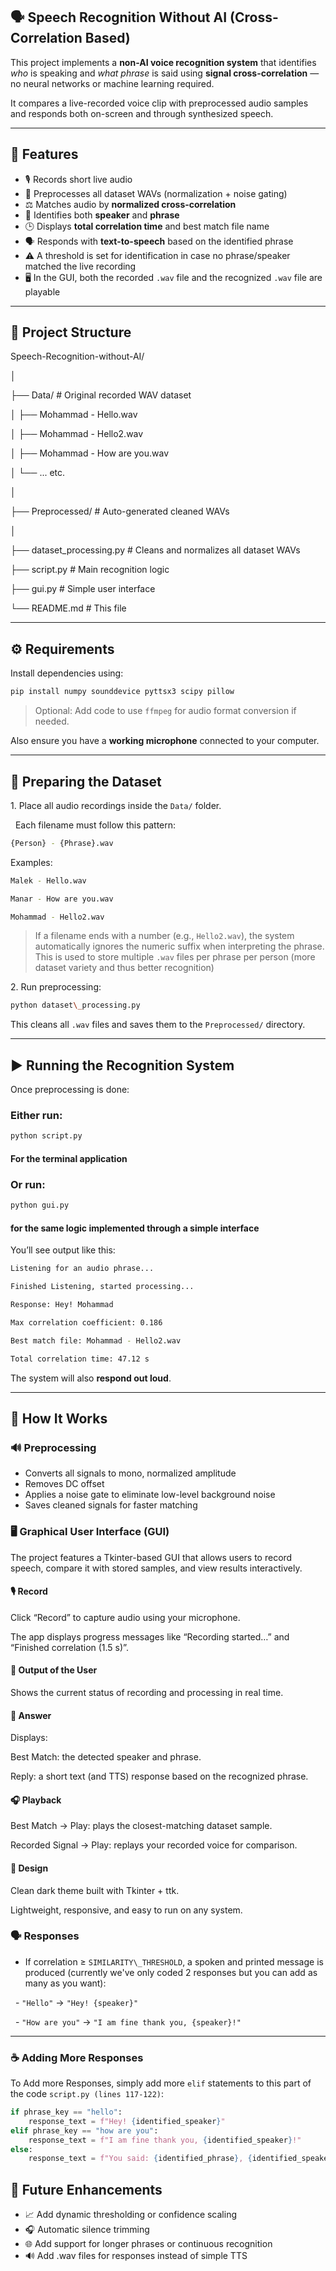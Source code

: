 ## 🗣️ Speech Recognition Without AI (Cross-Correlation Based)



This project implements a **non-AI voice recognition system** that identifies *who* is speaking and *what phrase* is said using **signal cross-correlation** — no neural networks or machine learning required.



It compares a live-recorded voice clip with preprocessed audio samples and responds both on-screen and through synthesized speech.



---



## 🎯 Features



- 🎙️ Records short live audio 
- 🧹 Preprocesses all dataset WAVs (normalization + noise gating)  
- ⚖️ Matches audio by **normalized cross-correlation**  
- 🧍 Identifies both **speaker** and **phrase**  
- 🕒 Displays **total correlation time** and best match file name  
- 🗣️ Responds with **text-to-speech** based on the identified phrase
- ⚠️ A threshold is set for identification in case no phrase/speaker matched the live recording  
- 🖥️ In the GUI, both the recorded `.wav` file and the recognized `.wav` file are playable


---



## 📂 Project Structure



Speech-Recognition-without-AI/

│

├── Data/ # Original recorded WAV dataset

│ ├── Mohammad - Hello.wav

│ ├── Mohammad - Hello2.wav

│ ├── Mohammad - How are you.wav

│ └── ... etc.

│

├── Preprocessed/ # Auto-generated cleaned WAVs

│

├── dataset\_processing.py # Cleans and normalizes all dataset WAVs

├── script.py # Main recognition logic

├── gui.py # Simple user interface

└── README.md # This file



---



## ⚙️ Requirements



Install dependencies using:

```bash
pip install numpy sounddevice pyttsx3 scipy pillow
```


> Optional: Add code to use `ffmpeg` for audio format conversion if needed.



Also ensure you have a **working microphone** connected to your computer.



---



## 🧩 Preparing the Dataset



1\. Place all audio recordings inside the `Data/` folder.  

&nbsp;  Each filename must follow this pattern:

```bash
{Person} - {Phrase}.wav
```


Examples:
```bash
Malek - Hello.wav

Manar - How are you.wav

Mohammad - Hello2.wav
```


> If a filename ends with a number (e.g., `Hello2.wav`), the system automatically ignores the numeric suffix when interpreting the phrase.
> This is used to store multiple `.wav` files per phrase per person (more dataset variety and thus better recognition)



2\. Run preprocessing:
```bash
python dataset\_processing.py
```

This cleans all `.wav` files and saves them to the `Preprocessed/` directory.



---



## ▶️ Running the Recognition System



Once preprocessing is done:

### Either run:

```bash
python script.py
```

#### For the terminal application


### Or run:

```bash
python gui.py
```

#### for the same logic implemented through a simple interface

You’ll see output like this:

```bash
Listening for an audio phrase...

Finished Listening, started processing...

Response: Hey! Mohammad

Max correlation coefficient: 0.186

Best match file: Mohammad - Hello2.wav

Total correlation time: 47.12 s
```


The system will also **respond out loud**.



---



## 🧠 How It Works

### 🔊 Preprocessing
- Converts all signals to mono, normalized amplitude  
- Removes DC offset  
- Applies a noise gate to eliminate low-level background noise  
- Saves cleaned signals for faster matching


### 🖥️ Graphical User Interface (GUI)

The project features a Tkinter-based GUI that allows users to record speech, compare it with stored samples, and view results interactively.

#### 🎙 Record

Click “Record” to capture audio using your microphone.

The app displays progress messages like “Recording started…” and “Finished correlation (1.5 s)”.

#### 💬 Output of the User

Shows the current status of recording and processing in real time.

#### 🤖 Answer

Displays:

Best Match: the detected speaker and phrase.

Reply: a short text (and TTS) response based on the recognized phrase.

#### 🎧 Playback

Best Match → Play: plays the closest-matching dataset sample.

Recorded Signal → Play: replays your recorded voice for comparison.

#### 🎨 Design

Clean dark theme built with Tkinter + ttk.

Lightweight, responsive, and easy to run on any system.



### 🗣️ Responses

- If correlation ≥ `SIMILARITY\_THRESHOLD`, a spoken and printed message is produced (currently we've only coded 2 responses but you can add as many as you want):

&nbsp; - `"Hello"` → `"Hey! {speaker}"`

&nbsp; - `"How are you"` → `"I am fine thank you, {speaker}!"`



---

### ☕ Adding More Responses
To Add more Responses, simply add more `elif` statements to this part of the code `script.py (lines 117-122)`:
```python
if phrase_key == "hello":
    response_text = f"Hey! {identified_speaker}"
elif phrase_key == "how are you":
    response_text = f"I am fine thank you, {identified_speaker}!"
else:
    response_text = f"You said: {identified_phrase}, {identified_speaker}."
``` 


## 🚀 Future Enhancements

- 📈 Add dynamic thresholding or confidence scaling  
- 🎧 Automatic silence trimming  
- 🌐 Add support for longer phrases or continuous recognition  
- 🔊 Add .wav files for responses instead of simple TTS
